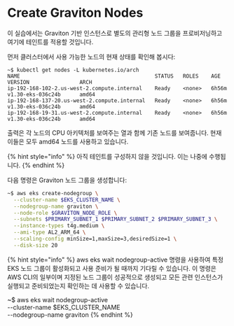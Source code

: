 # Create Graviton Nodes

이 실습에서는 Graviton 기반 인스턴스로 별도의 관리형 노드 그룹을 프로비저닝하고 여기에 테인트를 적용할 것입니다.

먼저 클러스터에서 사용 가능한 노드의 현재 상태를 확인해 봅시다:

```
~$ kubectl get nodes -L kubernetes.io/arch
NAME                                           STATUS   ROLES    AGE     VERSION                ARCH
ip-192-168-102-2.us-west-2.compute.internal    Ready    <none>   6h56m   v1.30-eks-036c24b      amd64
ip-192-168-137-20.us-west-2.compute.internal   Ready    <none>   6h56m   v1.30-eks-036c24b      amd64
ip-192-168-19-31.us-west-2.compute.internal    Ready    <none>   6h56m   v1.30-eks-036c24b      amd64
```

출력은 각 노드의 CPU 아키텍처를 보여주는 열과 함께 기존 노드를 보여줍니다. 현재 이들은 모두 amd64 노드를 사용하고 있습니다.

{% hint style="info" %}
아직 테인트를 구성하지 않을 것입니다. 이는 나중에 수행됩니다.
{% endhint %}

다음 명령은 Graviton 노드 그룹을 생성합니다:

```bash
~$ aws eks create-nodegroup \
  --cluster-name $EKS_CLUSTER_NAME \
  --nodegroup-name graviton \
  --node-role $GRAVITON_NODE_ROLE \
  --subnets $PRIMARY_SUBNET_1 $PRIMARY_SUBNET_2 $PRIMARY_SUBNET_3 \
  --instance-types t4g.medium \
  --ami-type AL2_ARM_64 \
  --scaling-config minSize=1,maxSize=3,desiredSize=1 \
  --disk-size 20
```

{% hint style="info" %}
aws eks wait nodegroup-active 명령을 사용하여 특정 EKS 노드 그룹이 활성화되고 사용 준비가 될 때까지 기다릴 수 있습니다. 이 명령은 AWS CLI의 일부이며 지정된 노드 그룹이 성공적으로 생성되고 모든 관련 인스턴스가 실행되고 준비되었는지 확인하는 데 사용할 수 있습니다.

\~$ aws eks wait nodegroup-active\
\--cluster-name $EKS\_CLUSTER\_NAME\
\--nodegroup-name graviton
{% endhint %}





















